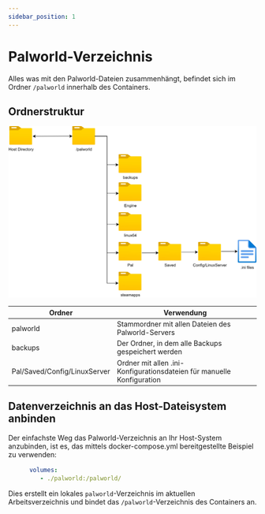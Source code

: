 ```yaml
---
sidebar_position: 1
---
```


# Palworld-Verzeichnis

Alles was mit den Palworld-Dateien zusammenhängt, befindet sich im Ordner `/palworld` innerhalb des Containers.

## Ordnerstruktur

![Ordnerstruktur](../assets/folder_structure.jpg)

| Ordner                       | Verwendung                                                             |
|------------------------------|------------------------------------------------------------------------|
| palworld                     | Stammordner mit allen Dateien des Palworld-Servers                     |
| backups                      | Der Ordner, in dem alle Backups gespeichert werden                     |
| Pal/Saved/Config/LinuxServer | Ordner mit allen .ini-Konfigurationsdateien für manuelle Konfiguration |

## Datenverzeichnis an das Host-Dateisystem anbinden

Der einfachste Weg das Palworld-Verzeichnis an Ihr Host-System anzubinden, ist es, das mittels docker-compose.yml
bereitgestellte Beispiel zu verwenden:

```yml
      volumes:
         - ./palworld:/palworld/
```

Dies erstellt ein lokales `palworld`-Verzeichnis im aktuellen Arbeitsverzeichnis und bindet das `/palworld`-Verzeichnis des Containers an.
